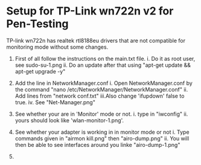 # Setup for TP-Link wn722n v2 for Pen-Testing

TP-link wn722n has realtek rtl8188eu drivers that are not compatible for monitoring mode without some changes.

1. First of all follow the instructions on the main.txt file.
    i.  Do it as root user, see sudo-su-1.png
    ii. Do an update after that using "apt-get update && apt-get upgrade -y" 

2. Add the line in NetworkManager.conf 
    i.  Open NetworkManager.conf by the command "nano /etc/NetworkManager/NetworkManager.conf"
    ii. Add lines from "network conf.txt" 
    iii.Also change 'ifupdown' false to true.
    iv. See "Net-Manager.png"
   
3. See whether your are in 'Monitor' mode or not.
    i.  type in "iwconfig"
    ii. yours should look like 'wlan-monitor-1.png'.

4.  See whether your adapter is working in in monitor mode or not
    i.  Type commands given in "airmon kill.png" then "airo-dump.png"
    ii. You will then be able to see interfaces around you linke "airo-dump-1.png"
    
5.  
      

